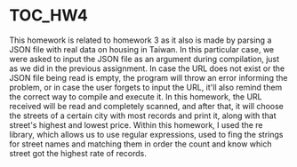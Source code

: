TOC_HW4
=======
This homework is related to homework 3 as it also is made by parsing a JSON file with real data on housing in Taiwan. In this particular case, we were asked to input the JSON file as an argument during compilation, just as we did in the previous assignment.
In case the URL does not exist or the JSON file being read is empty, the program will throw an error informing the problem, or in case the user forgets to input the URL, it'll also remind them the correct way to compile and execute it.
In this homework, the URL received will be read and completely scanned, and after that, it will choose the streets of a certain city with most records and print it, along with that street's highest and lowest price.
Within this homework, I used the re library, which allows us to use regular expressions, used to fing the strings for street names and matching them in order the count and know which street got the highest rate of records.
